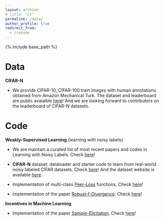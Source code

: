 ```yaml
---
layout: archive
# title: "CV"
permalink: /data/
author_profile: true
redirect_from:
  - /resume
---
```


{% include base_path %}

Data
======
**CIFAR-N**

* We provide CIFAR-10, CIFAR-100 train images with human annotations obtained from Amazon Mechanical Turk. The dataset and leaderboard are public avaialble [here](http://noisylabels.com/)! And we are looking forward to contributors on the leaderboard of CIFAR-N datasets.

Code
======
**Weakly-Supervised Learning** (learning with noisy labels)

* We are maintain a curated list of most recent papers and codes in Learning with Noisy Labels. Check [here](https://github.com/weijiaheng/Advances-in-Label-Noise-Learning)!

* **CIFAR-N** dataset: dataloader and starter code to learn from real-world noisy labeled CIFAR datasets. Check [here](https://github.com/zwzhu-d/cifar-10-100n)! And the dataset website is available [here](http://noisylabels.com/).

* Implementation of multi-class [Peer-Loss](https://arxiv.org/abs/1910.03231) functions. Check [here](https://github.com/weijiaheng/Multi-class-Peer-Loss-functions)!

* Implementation of the paper [Robust-f-Divergence](https://openreview.net/forum?id=WesiCoRVQ15). Check [here](https://github.com/weijiaheng/Robust-f-divergence-measures)!

**Incentives in Machine Learning**

* Implementation of the paper [Sample-Elicitation](https://proceedings.mlr.press/v130/wei21c). Check [here](https://github.com/weijiaheng/Credible-sample-elicitation)!

